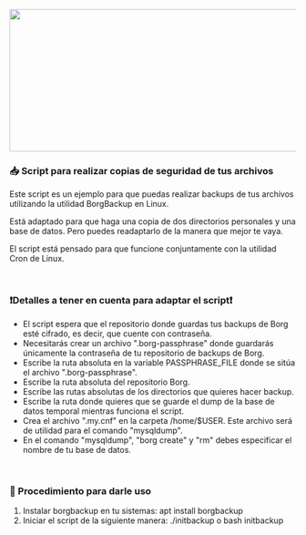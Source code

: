 <p align="center"><img src="https://i.postimg.cc/YCw50nSn/borg.png" width="600px" height="250px"></p>
<h3>📥 Script para realizar copias de seguridad de tus archivos</h3>
<p>Este script es un ejemplo para que puedas realizar backups de tus archivos utilizando la utilidad BorgBackup en Linux.</p>
<p>Está adaptado para que haga una copia de dos directorios personales y una base de datos. Pero puedes readaptarlo de la manera que mejor te vaya.</p>
<p>El script está pensado para que funcione conjuntamente con la utilidad Cron de Linux.</p>
<br>
<h3>❗Detalles a tener en cuenta para adaptar el script❗</h3>
<ul>
  <li>El script espera que el repositorio donde guardas tus backups de Borg esté cifrado, es decir, que cuente con contraseña.</li>
  <li>Necesitarás crear un archivo ".borg-passphrase" donde guardarás únicamente la contraseña de tu repositorio de backups de Borg.</li>
  <li>Escribe la ruta absoluta en la variable PASSPHRASE_FILE donde se sitúa el archivo ".borg-passphrase".</li>
  <li>Escribe la ruta absoluta del repositorio Borg.</li>
  <li>Escribe las rutas absolutas de los directorios que quieres hacer backup.</li>
  <li>Escribe la ruta donde quieres que se guarde el dump de la base de datos temporal mientras funciona el script.</li>
  <li>Crea el archivo ".my.cnf" en la carpeta /home/$USER. Este archivo será de utilidad para el comando "mysqldump".</li>
  <li>En el comando "mysqldump", "borg create" y "rm" debes especificar el nombre de tu base de datos.</li>
</ul>
<br>
<h3>🚀 Procedimiento para darle uso</h3>
<ol>
  <li>Instalar borgbackup en tu sistemas: apt install borgbackup</li>
  <li>Iniciar el script de la siguiente manera: ./initbackup o bash initbackup</li>
</ol>
